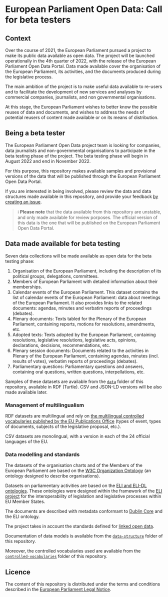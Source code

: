 # European Parliament Open Data: Call for beta testers

## Context

Over the course of 2021, the European Parliament pursued a project to make its public data available as open data. The project will be launched operationally in the 4th quarter of 2022, with the release of the European Parliament Open Data Portal. Data made available cover the organisation of the European Parliament, its activities, and the documents produced during the legislative process.

The main ambition of the project is to make useful data available to re-users and to facilitate the development of new services and analyses by commercial companies, journalists, and non governmental organisations.  

At this stage, the European Parliament wishes to better know the possible reuses of data and documents, and wishes to address the needs of potential reusers of content made available or on its means of distribution.

## Being a beta tester

The European Parliament Open Data project team is looking for companies, data journalists and non-governmental organisations to participate in the beta testing phase of the project. The beta testing phase will begin in August 2022 and end in November 2022.

For this purpose, this repository makes available samples and provisional versions of the data that will be published through the European Parliament Open Data Portal.

If you are interested in being involved, please review the data and data structures made available in this repository, and provide your feedback [by creating an issue](https://github.com/europarl/open-data-beta-testing/issues/new/choose).

> ℹ️ 
> **Please note** that the data available from this repository are unstable, and only made available for review porposes. 
> The official version of this data is the one that will be published on the European Parliament Open Data Portal.

## Data made available for beta testing

Seven data collections will be made available as open data for the beta testing phase:

1. Organisation of the European Parliament, including the description of its political groups, delegations, committees.
2. Members of European Parliament with detailed information about their memberships.
3. Calendar events of the European Parliament. This dataset contains the list of calendar events of the European Parliament: data about meetings of the European Parliament. It also provides links to the related documents: agendas, minutes and verbatim reports of proceedings (debates).
4. Plenary documents: Texts tabled for the Plenary of the European Parliament, containing reports, motions for resolutions, amendments, etc.
5. Adopted texts: Texts adopted by the European Parliament, containing resolutions, legislative resolutions, legislative acts, opinions, declarations, decisions, recommendations, etc.
6. Plenary session documents: Documents related to the activities in Plenary of the European Parliament, containing agendas, minutes (incl. results of votes), verbatim reports of proceedings (debates).
7. Parliamentary questions: Parliamentary questions and answers, containing oral questions, written questions, interpellations, etc.

Samples of these datasets are available from the [`data`](./data/) folder of this repository, available in RDF (Turtle). CSV and JSON-LD versions will be also made available later.

### Management of multilingualism

RDF datasets are multilingual and rely on [the multilingual controlled vocabularies published by the EU Publications Office](https://op.europa.eu/en/web/eu-vocabularies/authority-tables) (types of event, types of documents, subjects of the legislative proposal, etc.). 

CSV datasets are monolingual, with a version in each of the 24 official languages of the EU.

### Data modelling and standards

The datasets of the organisation charts and of the Members of the European Parliament are based on the [W3C Organization Ontology](https://www.w3.org/TR/vocab-org/) (an ontology designed to describe organisations).

Datasets on parliamentary activities are based on the [ELI and ELI-DL ontologies](https://op.europa.eu/en/web/eu-vocabularies/dataset/-/resource?uri=http://publications.europa.eu/resource/dataset/eli). These ontologies were designed within the framework of the [ELI project](https://eur-lex.europa.eu/eli-register/about.html) for the interoperability of legislation and legislative processes within EU Member States.

The documents are described with metadata conformant to [Dublin Core](https://www.dublincore.org/specifications/dublin-core/dcmi-terms/) and the ELI ontology.

The project takes in account the standards defined for [linked open data](https://en.wikipedia.org/wiki/Linked_data).

Documentation of data models is available from the [`data-structure`](./data-structure) folder of this repository.

Moreover, the controlled vocabularies used are available from the [`controlled-vocabularies`](./controlled-vocabularies) folder of this repository.

## Licence

The content of this repository is distributed under the terms and conditions described in the [European Parliament Legal Notice](https://www.europarl.europa.eu/legal-notice/).
